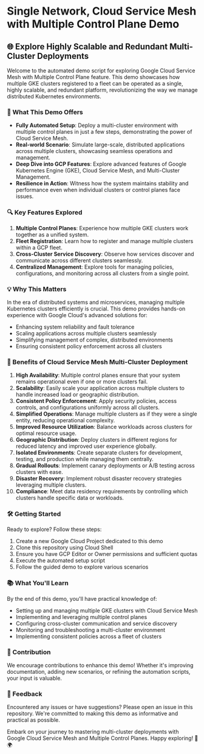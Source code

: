 # Single Network, Cloud Service Mesh with Multiple Control Plane Demo

## 🌐 Explore Highly Scalable and Redundant Multi-Cluster Deployments

Welcome to the automated demo script for exploring Google Cloud Service Mesh with Multiple Control Plane feature. This demo showcases how multiple GKE clusters registered to a fleet can be operated as a single, highly scalable, and redundant platform, revolutionizing the way we manage distributed Kubernetes environments.

### 🚀 What This Demo Offers

- **Fully Automated Setup**: Deploy a multi-cluster environment with multiple control planes in just a few steps, demonstrating the power of Cloud Service Mesh.
- **Real-world Scenario**: Simulate large-scale, distributed applications across multiple clusters, showcasing seamless operations and management.
- **Deep Dive into GCP Features**: Explore advanced features of Google Kubernetes Engine (GKE), Cloud Service Mesh, and Multi-Cluster Management.
- **Resilience in Action**: Witness how the system maintains stability and performance even when individual clusters or control planes face issues.

### 🔍 Key Features Explored

1. **Multiple Control Planes**: Experience how multiple GKE clusters work together as a unified system.
2. **Fleet Registration**: Learn how to register and manage multiple clusters within a GCP fleet.
3. **Cross-Cluster Service Discovery**: Observe how services discover and communicate across different clusters seamlessly.
4. **Centralized Management**: Explore tools for managing policies, configurations, and monitoring across all clusters from a single point.

### 💡 Why This Matters

In the era of distributed systems and microservices, managing multiple Kubernetes clusters efficiently is crucial. This demo provides hands-on experience with Google Cloud's advanced solutions for:

- Enhancing system reliability and fault tolerance
- Scaling applications across multiple clusters seamlessly
- Simplifying management of complex, distributed environments
- Ensuring consistent policy enforcement across all clusters

### 🌟 Benefits of Cloud Service Mesh Multi-Cluster Deployment

1. **High Availability**: Multiple control planes ensure that your system remains operational even if one or more clusters fail.
2. **Scalability**: Easily scale your application across multiple clusters to handle increased load or geographic distribution.
3. **Consistent Policy Enforcement**: Apply security policies, access controls, and configurations uniformly across all clusters.
4. **Simplified Operations**: Manage multiple clusters as if they were a single entity, reducing operational complexity.
5. **Improved Resource Utilization**: Balance workloads across clusters for optimal resource usage.
6. **Geographic Distribution**: Deploy clusters in different regions for reduced latency and improved user experience globally.
7. **Isolated Environments**: Create separate clusters for development, testing, and production while managing them centrally.
8. **Gradual Rollouts**: Implement canary deployments or A/B testing across clusters with ease.
9. **Disaster Recovery**: Implement robust disaster recovery strategies leveraging multiple clusters.
10. **Compliance**: Meet data residency requirements by controlling which clusters handle specific data or workloads.

### 🛠 Getting Started

Ready to explore? Follow these steps:

1. Create a new Google Cloud Project dedicated to this demo
2. Clone this repository using Cloud Shell
3. Ensure you have GCP Editor or Owner permissions and sufficient quotas
4. Execute the automated setup script
5. Follow the guided demo to explore various scenarios

### 📚 What You'll Learn

By the end of this demo, you'll have practical knowledge of:

- Setting up and managing multiple GKE clusters with Cloud Service Mesh
- Implementing and leveraging multiple control planes
- Configuring cross-cluster communication and service discovery
- Monitoring and troubleshooting a multi-cluster environment
- Implementing consistent policies across a fleet of clusters

### 🤝 Contribution

We encourage contributions to enhance this demo! Whether it's improving documentation, adding new scenarios, or refining the automation scripts, your input is valuable.

### 📣 Feedback

Encountered any issues or have suggestions? Please open an issue in this repository. We're committed to making this demo as informative and practical as possible.

Embark on your journey to mastering multi-cluster deployments with Google Cloud Service Mesh and Multiple Control Planes. Happy exploring! 🚀🌍
